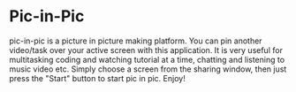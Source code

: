 # Pic-in-Pic
   pic-in-pic is a picture in picture making platform. You can pin another video/task over your active screen with this application. It is very useful for multitasking coding and watching tutorial at a time, chatting and listening to music video etc.         Simply choose a screen from the sharing window, then just press the "Start" button to start pic in pic. Enjoy!
